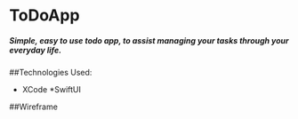 # ToDoApp

##### Simple, easy to use todo app, to assist managing your tasks through your everyday life.

##Technologies Used:
* XCode
*SwiftUI

##Wireframe

